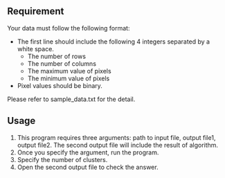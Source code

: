 ## Requirement

Your data must follow the following format:
- The first line should include the following 4 integers separated by a white space.
  - The number of rows
  - The number of columns
  - The maximum value of pixels
  - The minimum value of pixels
- Pixel values should be binary.

Please refer to sample_data.txt for the detail.

## Usage

1. This program requires three arguments: path to input file, output file1, output file2.
The second output file will include the result of algorithm.
2. Once you specify the argument, run the program.
3. Specify the number of clusters.
4. Open the second output file to check the answer.
